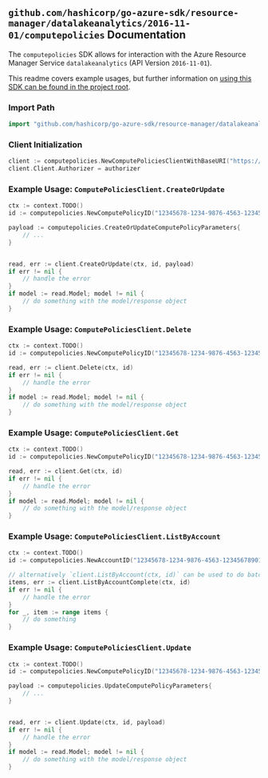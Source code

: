 
## `github.com/hashicorp/go-azure-sdk/resource-manager/datalakeanalytics/2016-11-01/computepolicies` Documentation

The `computepolicies` SDK allows for interaction with the Azure Resource Manager Service `datalakeanalytics` (API Version `2016-11-01`).

This readme covers example usages, but further information on [using this SDK can be found in the project root](https://github.com/hashicorp/go-azure-sdk/tree/main/docs).

### Import Path

```go
import "github.com/hashicorp/go-azure-sdk/resource-manager/datalakeanalytics/2016-11-01/computepolicies"
```


### Client Initialization

```go
client := computepolicies.NewComputePoliciesClientWithBaseURI("https://management.azure.com")
client.Client.Authorizer = authorizer
```


### Example Usage: `ComputePoliciesClient.CreateOrUpdate`

```go
ctx := context.TODO()
id := computepolicies.NewComputePolicyID("12345678-1234-9876-4563-123456789012", "example-resource-group", "accountValue", "computePolicyValue")

payload := computepolicies.CreateOrUpdateComputePolicyParameters{
	// ...
}


read, err := client.CreateOrUpdate(ctx, id, payload)
if err != nil {
	// handle the error
}
if model := read.Model; model != nil {
	// do something with the model/response object
}
```


### Example Usage: `ComputePoliciesClient.Delete`

```go
ctx := context.TODO()
id := computepolicies.NewComputePolicyID("12345678-1234-9876-4563-123456789012", "example-resource-group", "accountValue", "computePolicyValue")

read, err := client.Delete(ctx, id)
if err != nil {
	// handle the error
}
if model := read.Model; model != nil {
	// do something with the model/response object
}
```


### Example Usage: `ComputePoliciesClient.Get`

```go
ctx := context.TODO()
id := computepolicies.NewComputePolicyID("12345678-1234-9876-4563-123456789012", "example-resource-group", "accountValue", "computePolicyValue")

read, err := client.Get(ctx, id)
if err != nil {
	// handle the error
}
if model := read.Model; model != nil {
	// do something with the model/response object
}
```


### Example Usage: `ComputePoliciesClient.ListByAccount`

```go
ctx := context.TODO()
id := computepolicies.NewAccountID("12345678-1234-9876-4563-123456789012", "example-resource-group", "accountValue")

// alternatively `client.ListByAccount(ctx, id)` can be used to do batched pagination
items, err := client.ListByAccountComplete(ctx, id)
if err != nil {
	// handle the error
}
for _, item := range items {
	// do something
}
```


### Example Usage: `ComputePoliciesClient.Update`

```go
ctx := context.TODO()
id := computepolicies.NewComputePolicyID("12345678-1234-9876-4563-123456789012", "example-resource-group", "accountValue", "computePolicyValue")

payload := computepolicies.UpdateComputePolicyParameters{
	// ...
}


read, err := client.Update(ctx, id, payload)
if err != nil {
	// handle the error
}
if model := read.Model; model != nil {
	// do something with the model/response object
}
```
